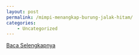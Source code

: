 ```yaml
---
layout: post
permalink: /mimpi-menangkap-burung-jalak-hitam/
categories:
    - Uncategorized
---
```


[Baca Selengkapnya](/05)